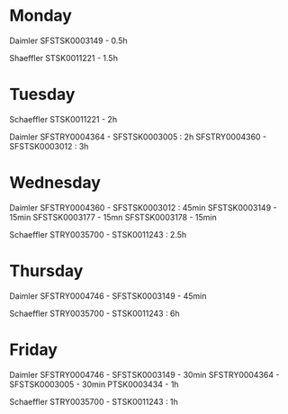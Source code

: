 # Monday
Daimler
SFSTSK0003149 - 0.5h

Shaeffler
STSK0011221 - 1.5h


# Tuesday
Schaeffler
STSK0011221 - 2h


Daimler 
SFSTRY0004364 - SFSTSK0003005 : 2h
SFSTRY0004360 - SFSTSK0003012 : 3h

# Wednesday
Daimler
SFSTRY0004360 - SFSTSK0003012 : 45min
SFSTSK0003149 - 15min
SFSTSK0003177 - 15mn
SFSTSK0003178 - 15min

Schaeffler
STRY0035700 - STSK0011243 : 2.5h

# Thursday
Daimler
SFSTRY0004746 - SFSTSK0003149 - 45min

Schaeffler
STRY0035700 - STSK0011243 : 6h

# Friday
Daimler
SFSTRY0004746 - SFSTSK0003149 - 30min
SFSTRY0004364 - SFSTSK0003005 - 30min
PTSK0003434 - 1h


Schaeffler
STRY0035700 - STSK0011243 : 1h

